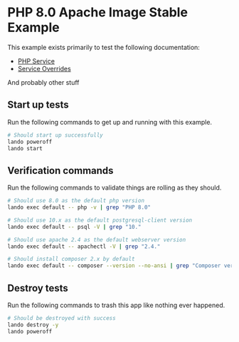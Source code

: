 # PHP 8.0 Apache Image Stable Example

This example exists primarily to test the following documentation:

* [PHP Service](https://docs.lando.dev/config/php.html)
* [Service Overrides](https://docs.lando.dev/config/services.html#advanced)

And probably other stuff

## Start up tests

Run the following commands to get up and running with this example.

```bash
# Should start up successfully
lando poweroff
lando start
```

## Verification commands

Run the following commands to validate things are rolling as they should.

```bash
# Should use 8.0 as the default php version
lando exec default -- php -v | grep "PHP 8.0"

# Should use 10.x as the default postgresql-client version
lando exec default -- psql -V | grep "10."

# Should use apache 2.4 as the default webserver version
lando exec default -- apachectl -V | grep "2.4."

# Should install composer 2.x by default
lando exec default -- composer --version --no-ansi | grep "Composer version 2."
```

## Destroy tests

Run the following commands to trash this app like nothing ever happened.

```bash
# Should be destroyed with success
lando destroy -y
lando poweroff
```
